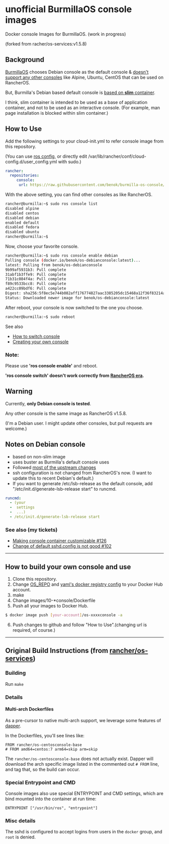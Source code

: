 # unofficial BurmillaOS console images
Docker console Images for BurmillaOS. (work in progress)

(forked from racher/os-services:v1.5.8)

## Background

[BurmillaOS](https://burmillaos.org/) chooses Debian console as the default console & [doesn't support any other consoles](https://github.com/burmilla/os-services/commit/be9ad101725d7d56adc6849990ba4a99fa26c4de) like Alpine, Ubuntu, CentOS that can be used on RancherOS.

But, Burmilla's Debian based default console is [based on **slim** container](https://github.com/burmilla/os/blob/v1.9.x/images/02-console/Dockerfile). 

I think, slim container is intended to be used as a base of application container, and not to be used as an interactive console. (For example, man page installation is blocked within slim container.)

## How to Use

Add the following settings to your cloud-init.yml to refer console image from this repository.

(You can use [ros config](https://burmillaos.org/docs/configuration/), or directly edit /var/lib/rancher/conf/cloud-config.d/user_config.yml with sudo.)

```yml
rancher:
  repositories:
     console:
      url: https://raw.githubusercontent.com/benok/burmilla-os-console/master
```

With the above setting, you can find other consoles as like RancherOS.
```sh
rancher@burmilla:~$ sudo ros console list
disabled alpine
disabled centos
disabled debian
enabled default
disabled fedora
disabled ubuntu
rancher@burmilla:~$
```

Now, choose your favorite console.
```sh
rancher@burmilla:~$ sudo ros console enable debian
Pulling console (docker.io/benok/os-debianconsole:latest)...
latest: Pulling from benok/os-debianconsole
9b99af5931b3: Pull complete
31abf1b3ffe9: Pull complete
71b31c084f4a: Pull complete
f89c9533bcc8: Pull complete
a422cc09bdf6: Pull complete
Digest: sha256:5f8ec5e744b082aff176774827aac3385205dc15468a12f36f83214a97de75d6
Status: Downloaded newer image for benok/os-debianconsole:latest
```

After reboot, your console is now switched to the one you choose.
```sh
rancher@burmilla:~$ sudo reboot
```

See also
* [How to switch console](https://burmillaos.org/docs/installation/custom-builds/custom-console/)
* [Creating your own console](https://burmillaos.org/docs/system-services/custom-system-services/#creating-your-own-console)

### Note:
Please use **'ros console enable'** and reboot.

**'ros console switch' doesn't work correctly from [RancherOS era](https://github.com/rancher/os/issues?q=is%3Aissue+is%3Aopen+%22ros+console+switch%22).**

## Warning

Currently, **only Debian console is tested**.

Any other console is the same image as RancherOS v1.5.8.

(I'm a Debian user. I might update other consoles, but pull requests are welcome.)

## Notes on Debian console
* based on non-slim image
* uses buster as Burmilla's default console uses
* Followed [most of the upstream changes](https://github.com/benok/burmilla-os-console/commit/aa5b21ec7a150ca35cf57ec576e765a2d6a08530)
* ssh configuration is not changed from RancherOS's now. (I want to update this to recent Debian's default.)
* If you want to generate /etc/lsb-release as the default console, add "/etc/init.d/generate-lsb-release start" to runcmd.
```yml
runcmd:
  - (your 
  -  settings
  -  ...)
  - /etc/init.d/generate-lsb-release start
```

### See also (my tickets)
* [Making console container customizable #126](https://github.com/burmilla/os/issues/126)
* [Change of default sshd.config is not good #102](https://github.com/burmilla/os/issues/102)

---
## How to build your own console and use

1. Clone this repository.
2. Change [OS_REPO](https://github.com/benok/burmilla-os-console/commit/ce9e7f073012195d1b9fba1bef2e758050a9f97f) and [yaml's docker registry config](https://github.com/benok/burmilla-os-console/commit/dffea9b5f9717b845560e8366e3fc61dd99f29e0) to your Docker Hub account.
3. make
4. Change images/10-*console/Dockerfile
5. Push all your images to Docker Hub.
```sh
$ docker image push [your-account]/os-xxxxconsole -a
```
6. Push changes to github and follow "How to Use".(changing url is required, of course.)

---
## Original Build Instructions (from [rancher/os-services](https://github.com/rancher/os-services#readme))

### Building

Run `make`

### Details

#### Multi-arch Dockerfiles

As a pre-cursor to native multi-arch support, we leverage some features of
[dapper](https://github.com/rancher/dapper).

In the Dockerfiles, you'll see lines like:

```docker
FROM rancher/os-centosconsole-base
# FROM amd64=centos:7 arm64=skip arm=skip
```

The `rancher/os-centosconsole-base` does not actually exist. Dapper will download the
arch specific image listed in the commented out `# FROM` line, and tag that, so the
build can occur.

### Special Entrypoint and CMD

Console images also use special ENTRYPOINT and CMD settings, which are bind mounted
into the container at run time:

```docker
ENTRYPOINT ["/usr/bin/ros", "entrypoint"]
```

### Misc details

The sshd is configured to accept logins from users in the `docker` group, and `root` is denied.
